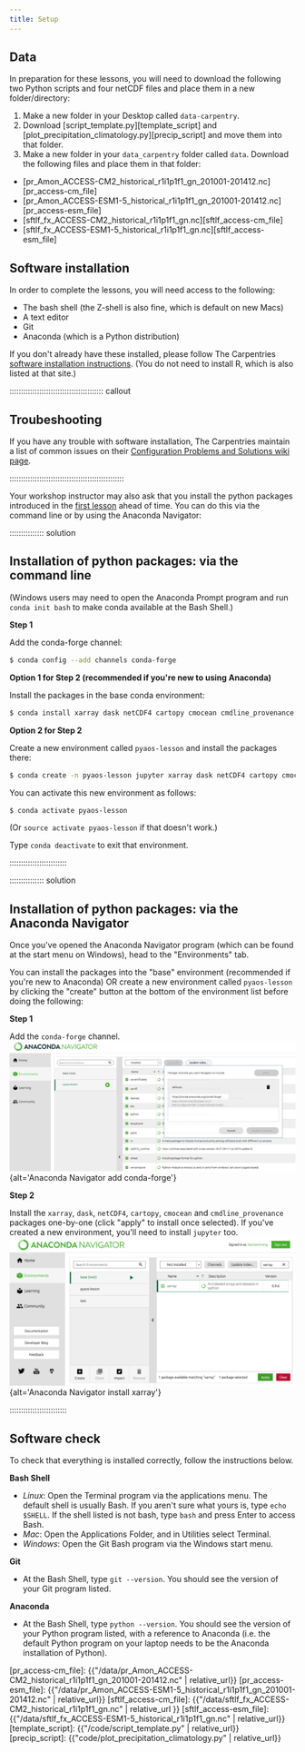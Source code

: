 ```yaml
---
title: Setup
---
```


## Data

In preparation for these lessons,
you will need to download the following two Python scripts and four netCDF files
and place them in a new folder/directory:

1. Make a new folder in your Desktop called `data-carpentry`.
2. Download [script\_template.py][template\_script] and [plot\_precipitation\_climatology.py][precip\_script] and move them into that folder.
3. Make a new folder in your `data_carpentry` folder called `data`.
  Download the following files and place them in that folder:
  - [pr\_Amon\_ACCESS-CM2\_historical\_r1i1p1f1\_gn\_201001-201412.nc][pr\_access-cm\_file]
  - [pr\_Amon\_ACCESS-ESM1-5\_historical\_r1i1p1f1\_gn\_201001-201412.nc][pr\_access-esm\_file]
  - [sftlf\_fx\_ACCESS-CM2\_historical\_r1i1p1f1\_gn.nc][sftlf\_access-cm\_file]
  - [sftlf\_fx\_ACCESS-ESM1-5\_historical\_r1i1p1f1\_gn.nc][sftlf\_access-esm\_file]

## Software installation

In order to complete the lessons,
you will need access to the following:

- The bash shell (the Z-shell is also fine, which is default on new Macs)
- A text editor
- Git
- Anaconda (which is a Python distribution)

If you don't already have these installed,
please follow The Carpentries [software installation instructions](https://carpentries.github.io/workshop-template/#setup).
(You do not need to install R, which is also listed at that site.)

:::::::::::::::::::::::::::::::::::::::::  callout

## Troubeshooting

If you have any trouble with software installation,
The Carpentries maintain a list of common issues on their
[Configuration Problems and Solutions wiki page](https://github.com/carpentries/workshop-template/wiki/Configuration-Problems-and-Solutions).

::::::::::::::::::::::::::::::::::::::::::::::::::

Your workshop instructor may also ask that you install the python packages introduced in the
[first lesson](https://carpentries-lab.github.io/python-aos-lesson/01-conda/index.html)
ahead of time.
You can do this via the command line or by using the Anaconda Navigator:

:::::::::::::::  solution

## Installation of python packages: via the command line

(Windows users may need to open the Anaconda Prompt program
and run `conda init bash` to make conda available at the Bash Shell.)

**Step 1**

Add the conda-forge channel:

```bash
$ conda config --add channels conda-forge
```

**Option 1 for Step 2 (recommended if you're new to using Anaconda)**

Install the packages in the base conda environment:

```bash
$ conda install xarray dask netCDF4 cartopy cmocean cmdline_provenance
```

**Option 2 for Step 2**

Create a new environment called `pyaos-lesson` and install the packages there:

```bash
$ conda create -n pyaos-lesson jupyter xarray dask netCDF4 cartopy cmocean cmdline_provenance
```

You can activate this new environment as follows:

```bash
$ conda activate pyaos-lesson
```

(Or `source activate pyaos-lesson` if that doesn't work.)

Type `conda deactivate` to exit that environment.


:::::::::::::::::::::::::

:::::::::::::::  solution

## Installation of python packages: via the Anaconda Navigator

Once you've opened the Anaconda Navigator program
(which can be found at the start menu on Windows),
head to the "Environments" tab.

You can install the packages into the "base" environment
(recommended if you're new to Anaconda)
OR create a new environment called `pyaos-lesson`
by clicking the "create" button at the bottom of the environment
list before doing the following:

**Step 1**

Add the `conda-forge` channel.
![](fig/01-navigator-conda-forge.png){alt='Anaconda Navigator add conda-forge'}

**Step 2**

Install the `xarray`, `dask`, `netCDF4`, `cartopy`, `cmocean` and `cmdline_provenance`
packages one-by-one (click "apply" to install once selected).
If you've created a new environment,
you'll need to install `jupyter` too.
![](fig/01-navigator-xarray.png){alt='Anaconda Navigator install xarray'}


:::::::::::::::::::::::::

## Software check

To check that everything is installed correctly, follow the instructions below.

**Bash Shell**

- *Linux*: Open the Terminal program via the applications menu. The default shell is usually Bash. If you aren't sure what yours is, type `echo $SHELL`. If the shell listed is not bash, type `bash` and press Enter to access Bash.
- *Mac*: Open the Applications Folder, and in Utilities select Terminal.
- *Windows*: Open the Git Bash program via the Windows start menu.

**Git**

- At the Bash Shell, type `git --version`. You should see the version of your Git program listed.

**Anaconda**

- At the Bash Shell, type `python --version`. You should see the version of your Python program listed, with a reference to Anaconda (i.e. the default Python program on your laptop needs to be the Anaconda installation of Python).

[pr\_access-cm\_file]: {{"/data/pr\_Amon\_ACCESS-CM2\_historical\_r1i1p1f1\_gn\_201001-201412.nc" | relative\_url}}
[pr\_access-esm\_file]: {{"/data/pr\_Amon\_ACCESS-ESM1-5\_historical\_r1i1p1f1\_gn\_201001-201412.nc" | relative\_url}}
[sftlf\_access-cm\_file]: {{"/data/sftlf\_fx\_ACCESS-CM2\_historical\_r1i1p1f1\_gn.nc" | relative\_url }}
[sftlf\_access-esm\_file]: {{"/data/sftlf\_fx\_ACCESS-ESM1-5\_historical\_r1i1p1f1\_gn.nc" | relative\_url}}
[template\_script]: {{"/code/script\_template.py" | relative\_url}}
[precip\_script]: {{"code/plot\_precipitation\_climatology.py" | relative\_url}}


